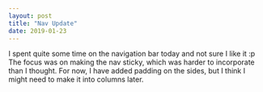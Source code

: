 ```yaml
---
layout: post
title: "Nav Update"
date: 2019-01-23
---
```

I spent quite some time on the navigation bar today and not sure I like it :p 
The focus was on making the nav sticky, which was harder to incorporate than I
thought. For now, I have added padding on the sides, but I think I might need
to make it into columns later. 
